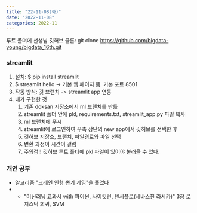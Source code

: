 ```yaml
---
title: "22-11-08(화)"
date: "2022-11-08"
categories: 2022-11
---
```


루트 폴더에 선생님 깃허브 클론: git clone https://github.com/bigdata-young/bigdata_16th.git

### streamlit

1. 설치: $ pip install streamlit
1. $ streamlit hello -> 기본 웹 페이지 뜸. 기본 포트 8501
1. 작동 방식: 깃 브랜치 -> streamlit app 연동
1. 내가 구현한 것
    1. 기존 doksan 저장소에서 ml 브랜치를 만듦
    1. streamlit 폴더 안에 pkl, requirements.txt, streamlit_app.py 파일 복사
    1. ml 브랜치에 푸시
    1. streamlit에 로그인하여 우측 상단의 new app에서 깃허브를 선택한 후
    1. 깃허브 저장소, 브랜치, 파일경로와 파일 선택
    1. 변환 과정이 시간이 걸림
    1. 주의점!! 깃허브 루트 폴더에 pkl 파일이 있어야 불러올 수 있다.

### 개인 공부

- 알고리즘 "크레인 인형 뽑기 게임"을 풀었다
- - "머신러닝 교과서 with 파이썬, 사이킷런, 텐서플로(세바스찬 라시카)" 3장 로지스틱 회귀, SVM
